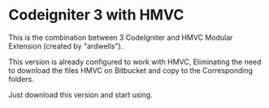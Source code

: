 # Codeigniter 3 with HMVC

This is the combination between 3 CodeIgniter and HMVC Modular Extension (created by "ardwells").

This version is already configured to work with HMVC, Eliminating the need to download the files HMVC on Bitbucket and copy to the Corresponding folders.

Just download this version and start using.
